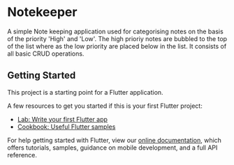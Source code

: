 # Notekeeper

A simple Note keeping application used for categorising notes on the basis of the priority 'High' and 'Low'. 
The high prioriy notes are bubbled to the top of the list where as the low priority are placed below in the list.
It consists of all basic CRUD operations.

## Getting Started

This project is a starting point for a Flutter application.

A few resources to get you started if this is your first Flutter project:

- [Lab: Write your first Flutter app](https://flutter.dev/docs/get-started/codelab)
- [Cookbook: Useful Flutter samples](https://flutter.dev/docs/cookbook)

For help getting started with Flutter, view our
[online documentation](https://flutter.dev/docs), which offers tutorials,
samples, guidance on mobile development, and a full API reference.

